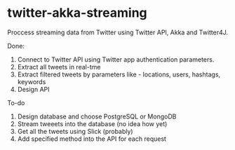 # twitter-akka-streaming

Proccess streaming data from Twitter using Twitter API, Akka and Twitter4J.

Done:
1. Connect to Twitter API using Twitter app authentication parameters.
2. Extract all tweets in real-tme
3. Extract filtered tweets by parameters like - locations, users, hashtags, keywords
4. Design API

To-do
1. Design database and choose PostgreSQL or MongoDB
2. Stream tweeеts into the database (no idea how yet)
3. Get all the tweets using Slick (probably)
4. Add specified method into the API for each request
